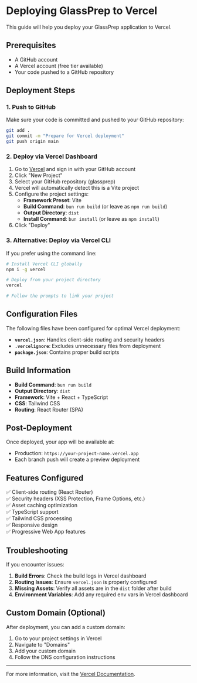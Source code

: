 # Deploying GlassPrep to Vercel

This guide will help you deploy your GlassPrep application to Vercel.

## Prerequisites

- A GitHub account
- A Vercel account (free tier available)
- Your code pushed to a GitHub repository

## Deployment Steps

### 1. Push to GitHub

Make sure your code is committed and pushed to your GitHub repository:

```bash
git add .
git commit -m "Prepare for Vercel deployment"
git push origin main
```

### 2. Deploy via Vercel Dashboard

1. Go to [Vercel](https://vercel.com) and sign in with your GitHub account
2. Click "New Project"
3. Select your GitHub repository (glassprep)
4. Vercel will automatically detect this is a Vite project
5. Configure the project settings:
   - **Framework Preset**: Vite
   - **Build Command**: `bun run build` (or leave as `npm run build`)
   - **Output Directory**: `dist`
   - **Install Command**: `bun install` (or leave as `npm install`)
6. Click "Deploy"

### 3. Alternative: Deploy via Vercel CLI

If you prefer using the command line:

```bash
# Install Vercel CLI globally
npm i -g vercel

# Deploy from your project directory
vercel

# Follow the prompts to link your project
```

## Configuration Files

The following files have been configured for optimal Vercel deployment:

- **`vercel.json`**: Handles client-side routing and security headers
- **`.vercelignore`**: Excludes unnecessary files from deployment
- **`package.json`**: Contains proper build scripts

## Build Information

- **Build Command**: `bun run build`
- **Output Directory**: `dist`
- **Framework**: Vite + React + TypeScript
- **CSS**: Tailwind CSS
- **Routing**: React Router (SPA)

## Post-Deployment

Once deployed, your app will be available at:
- Production: `https://your-project-name.vercel.app`
- Each branch push will create a preview deployment

## Features Configured

✅ Client-side routing (React Router)  
✅ Security headers (XSS Protection, Frame Options, etc.)  
✅ Asset caching optimization  
✅ TypeScript support  
✅ Tailwind CSS processing  
✅ Responsive design  
✅ Progressive Web App features  

## Troubleshooting

If you encounter issues:

1. **Build Errors**: Check the build logs in Vercel dashboard
2. **Routing Issues**: Ensure `vercel.json` is properly configured
3. **Missing Assets**: Verify all assets are in the `dist` folder after build
4. **Environment Variables**: Add any required env vars in Vercel dashboard

## Custom Domain (Optional)

After deployment, you can add a custom domain:

1. Go to your project settings in Vercel
2. Navigate to "Domains"
3. Add your custom domain
4. Follow the DNS configuration instructions

---

For more information, visit the [Vercel Documentation](https://vercel.com/docs). 